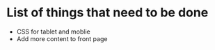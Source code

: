 # List of things that need to be done
- CSS for tablet and moblie
- Add more content to front page

